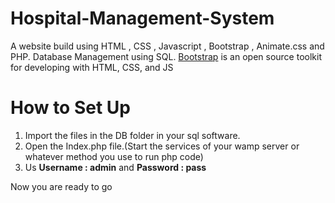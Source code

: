 # Hospital-Management-System
A website build using HTML , CSS , Javascript , Bootstrap , Animate.css and PHP. Database Management using SQL.
[Bootstrap](https://getbootstrap.com) is an open source toolkit for developing with HTML, CSS, and JS

# How to Set Up
<ol><li>Import the files in the DB folder in your sql software.</li>
<li>Open the Index.php file.(Start the services of your wamp server or whatever method you use to run php code)</li>
<li>Us <b>Username : admin</b> and <b>Password : pass</b> </li>
</ol>

Now you are ready to go

